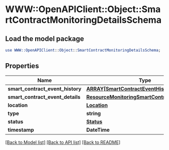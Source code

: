 # WWW::OpenAPIClient::Object::SmartContractMonitoringDetailsSchema

## Load the model package
```perl
use WWW::OpenAPIClient::Object::SmartContractMonitoringDetailsSchema;
```

## Properties
Name | Type | Description | Notes
------------ | ------------- | ------------- | -------------
**smart_contract_event_history** | [**ARRAY[SmartContractEventHistory]**](SmartContractEventHistory.md) |  | [optional] 
**smart_contract_event_details** | [**ResourceMonitoringSmartContractEventDetails**](ResourceMonitoringSmartContractEventDetails.md) |  | [optional] 
**location** | [**Location**](Location.md) |  | [optional] 
**type** | **string** |  | [optional] 
**status** | [**Status**](Status.md) |  | [optional] 
**timestamp** | **DateTime** |  | [optional] 

[[Back to Model list]](../README.md#documentation-for-models) [[Back to API list]](../README.md#documentation-for-api-endpoints) [[Back to README]](../README.md)


